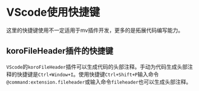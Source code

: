 
# VScode使用快捷键
这里的快捷键使用不一定适用于mv插件开发，更多的是拓展代码编写能力。


## koroFileHeader插件的快捷键
`VScode`的`koroFileHeader`插件可以生成代码的头部注释。手动为代码生成头部注释的快捷键是`Ctrl+Window+I`。使用快捷键`Ctrl+Shift+P`输入命令`@command:extension.fileheader`或输入命令`fileheader`也可以生成头部注释。

